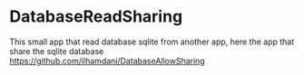 # DatabaseReadSharing

This small app that read database sqlite from another app, here the app that share the sqlite database https://github.com/ilhamdani/DatabaseAllowSharing
